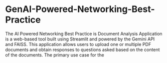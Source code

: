 # GenAI-Powered-Networking-Best-Practice
The AI Powered Networking Best Practice is Document Analysis Application is a web-based tool built using Streamlit and powered by the Gemini API and FAISS. This application allows users to upload one or multiple PDF documents and obtain responses to questions asked based on the content of the documents. The primary use case for the 
